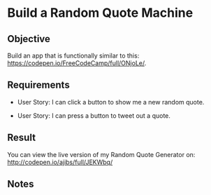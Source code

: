 # Build a Random Quote Machine

## Objective

Build an app that is functionally similar to this: https://codepen.io/FreeCodeCamp/full/ONjoLe/.

## Requirements

* User Story: I can click a button to show me a new random quote.

* User Story: I can press a button to tweet out a quote.

## Result 
You can view the live version of my Random Quote Generator on: http://codepen.io/ajibs/full/JEKWbq/

## Notes
